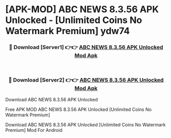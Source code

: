 # [APK-MOD] ABC NEWS 8.3.56 APK Unlocked - [Unlimited Coins No Watermark Premium] ydw74



<div align="center">
<h3>🔴 Download [Server1] 👉👉 <a href="https://momento.my/?title=ABC_NEWS_8.3.56_APK_Unlocked">ABC NEWS 8.3.56 APK Unlocked Mod Apk</a></h3><br>

<h3>🔴 Download [Server2] 👉👉 <a href="https://momento.my/?title=ABC_NEWS_8.3.56_APK_Unlocked">ABC NEWS 8.3.56 APK Unlocked Mod Apk</a></h3>
</div>



Download ABC NEWS 8.3.56 APK Unlocked 

Free APK MOD ABC NEWS 8.3.56 APK Unlocked [Unlimited Coins No Watermark Premium]

Download ABC NEWS 8.3.56 APK Unlocked [Unlimited Coins No Watermark Premium] Mod For Android
